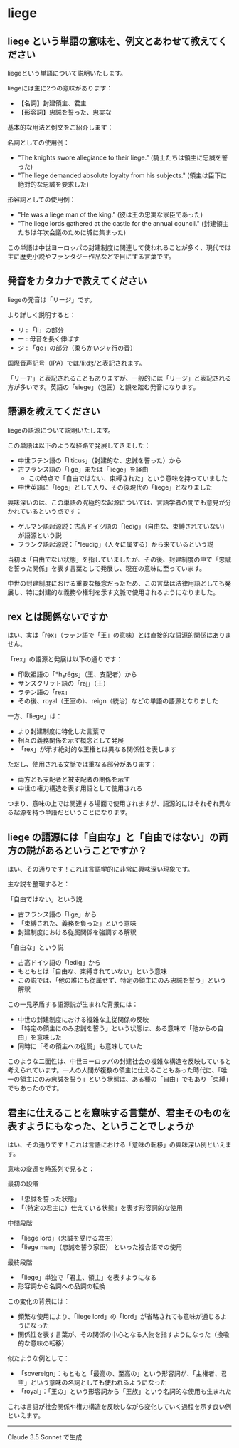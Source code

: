 # liege

## liege という単語の意味を、例文とあわせて教えてください

liegeという単語について説明いたします。

liegeには主に2つの意味があります：

 * 【名詞】封建領主、君主
 * 【形容詞】忠誠を誓った、忠実な

基本的な用法と例文をご紹介します：

名詞としての使用例：

 * "The knights swore allegiance to their liege." (騎士たちは領主に忠誠を誓った)
 * "The liege demanded absolute loyalty from his subjects." (領主は臣下に絶対的な忠誠を要求した)

形容詞としての使用例：

 * "He was a liege man of the king." (彼は王の忠実な家臣であった)
 * "The liege lords gathered at the castle for the annual council." (封建領主たちは年次会議のために城に集まった)

この単語は中世ヨーロッパの封建制度に関連して使われることが多く、現代では主に歴史小説やファンタジー作品などで目にする言葉です。

## 発音をカタカナで教えてください

liegeの発音は「リージ」です。

より詳しく説明すると：

 * リ : 「li」の部分
 * ー : 母音を長く伸ばす
 * ジ : 「ge」の部分（柔らかいジャ行の音）

国際音声記号（IPA）では/liːdʒ/と表記されます。

「リーヂ」と表記されることもありますが、一般的には「リージ」と表記される方が多いです。英語の「siege」（包囲）と韻を踏む発音になります。

## 語源を教えてください

liegeの語源について説明いたします。

この単語は以下のような経路で発展してきました：

 * 中世ラテン語の「liticus」（封建的な、忠誠を誓った）から
 * 古フランス語の「lige」または「liege」を経由
   * この時点で「自由ではない、束縛された」という意味を持っていました
 * 中世英語に「lege」として入り、その後現代の「liege」となりました

興味深いのは、この単語の究極的な起源については、言語学者の間でも意見が分かれているという点です：

 * ゲルマン語起源説：古高ドイツ語の「ledig」（自由な、束縛されていない）が語源という説
 * フランク語起源説：「\*leudig」（人々に属する）から来ているという説

当初は「自由でない状態」を指していましたが、その後、封建制度の中で「忠誠を誓った関係」を表す言葉として発展し、現在の意味に至っています。

中世の封建制度における重要な概念だったため、この言葉は法律用語としても発展し、特に封建的な義務や権利を示す文脈で使用されるようになりました。

## rex とは関係ないですか

はい、実は「rex」（ラテン語で「王」の意味）とは直接的な語源的関係はありません。

「rex」の語源と発展は以下の通りです：

 * 印欧祖語の「*h₃rḗǵs」（王、支配者）から
 * サンスクリット語の「rāj」（王）
 * ラテン語の「rex」
 * その後、royal（王室の）、reign（統治）などの単語の語源となりました

一方、「liege」は：

 * より封建制度に特化した言葉で
 * 相互の義務関係を示す概念として発展
 * 「rex」が示す絶対的な王権とは異なる関係性を表します

ただし、使用される文脈では重なる部分があります：

 * 両方とも支配者と被支配者の関係を示す
 * 中世の権力構造を表す用語として使用される

つまり、意味の上では関連する場面で使用されますが、語源的にはそれぞれ異なる起源を持つ単語だということになります。

## liege の語源には「自由な」と「自由ではない」の両方の説があるということですか？

はい、その通りです！これは言語学的に非常に興味深い現象です。

主な説を整理すると：

「自由ではない」という説

 * 古フランス語の「lige」から
 * 「束縛された、義務を負った」という意味
 * 封建制度における従属関係を強調する解釈

「自由な」という説

 * 古高ドイツ語の「ledig」から
 * もともとは「自由な、束縛されていない」という意味
 * この説では、「他の誰にも従属せず、特定の領主にのみ忠誠を誓う」という解釈

この一見矛盾する語源説が生まれた背景には：

 * 中世の封建制度における複雑な主従関係の反映
 * 「特定の領主にのみ忠誠を誓う」という状態は、ある意味で「他からの自由」を意味した
 * 同時に「その領主への従属」も意味していた

このような二面性は、中世ヨーロッパの封建社会の複雑な構造を反映していると考えられています。一人の人間が複数の領主に仕えることもあった時代に、「唯一の領主にのみ忠誠を誓う」という状態は、ある種の「自由」でもあり「束縛」でもあったのです。

## 君主に仕えることを意味する言葉が、君主そのものを表すようにもなった、ということでしょうか

はい、その通りです！これは言語における「意味の転移」の興味深い例といえます。

意味の変遷を時系列で見ると：

最初の段階

 * 「忠誠を誓った状態」
 * 「（特定の君主に）仕えている状態」を表す形容詞的な使用

中間段階

 * 「liege lord」（忠誠を受ける君主）
 * 「liege man」（忠誠を誓う家臣） といった複合語での使用

最終段階

 * 「liege」単独で「君主、領主」を表すようになる
 * 形容詞から名詞への品詞の転換

この変化の背景には：

 * 頻繁な使用により、「liege lord」の「lord」が省略されても意味が通じるようになった
 * 関係性を表す言葉が、その関係の中心となる人物を指すようになった（換喩的な意味の転移）

似たような例として：

 * 「sovereign」：もともと「最高の、至高の」という形容詞が、「主権者、君主」という意味の名詞としても使われるようになった
 * 「royal」：「王の」という形容詞から「王族」という名詞的な使用も生まれた

これは言語が社会関係や権力構造を反映しながら変化していく過程を示す良い例といえます。

---
Claude 3.5 Sonnet で生成

